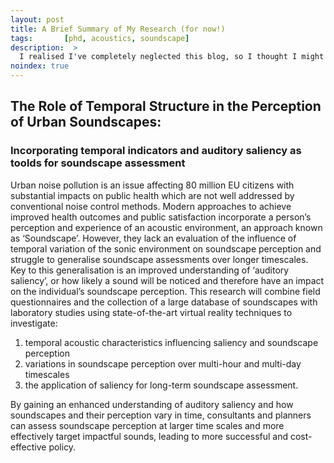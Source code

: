 ```yaml
---
layout: post
title: A Brief Summary of My Research (for now!)
tags:       [phd, acoustics, soundscape]
description:  >
  I realised I've completely neglected this blog, so I thought I might as well add at least something now that I've gotten to London and started working. I promise there are good reasons for my negligence (I got robbed over New Year's Eve, for one!) and I'll hopefully be more attentive, but for now, here's a (very) short summary I wrote for a recent scholarship application. Enjoy!
noindex: true
---
```


## The Role of Temporal Structure in the Perception of Urban Soundscapes:
### Incorporating temporal indicators and auditory saliency as toolds for soundscape assessment

Urban noise pollution is an issue affecting 80 million EU citizens with substantial impacts on public health which are not well addressed by conventional noise control methods. Modern approaches to achieve improved health outcomes and public satisfaction incorporate a person’s perception and experience of an acoustic environment, an approach known as ‘Soundscape’. However, they lack an evaluation of the influence of temporal variation of the sonic environment on soundscape perception and struggle to generalise soundscape assessments over longer timescales. Key to this generalisation is an improved understanding of ‘auditory saliency’, or how likely a sound will be noticed and therefore have an impact on the individual’s soundscape perception. This research will combine field questionnaires and the collection of a large database of soundscapes with laboratory studies using state-of-the-art virtual reality techniques to investigate:

1. temporal acoustic characteristics influencing saliency and soundscape perception
2. variations in soundscape perception over multi-hour and multi-day timescales
3. the application of saliency for long-term soundscape assessment.

By gaining an enhanced understanding of auditory saliency and how soundscapes and their perception vary in time, consultants and planners can assess soundscape perception at larger time scales and more effectively target impactful sounds, leading to more successful and cost-effective policy.
